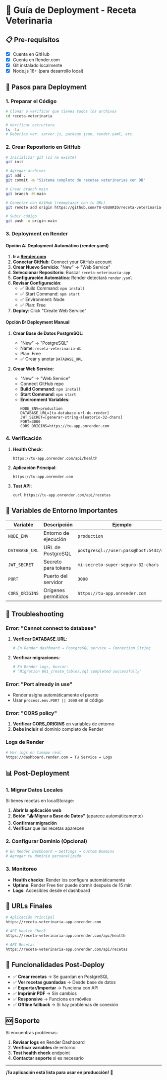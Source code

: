 # 🚀 Guía de Deployment - Receta Veterinaria

## 📋 Pre-requisitos

- [x] Cuenta en GitHub
- [x] Cuenta en Render.com
- [x] Git instalado localmente
- [x] Node.js 16+ (para desarrollo local)

## 🔄 Pasos para Deployment

### 1. Preparar el Código

```bash
# Clonar o verificar que tienes todos los archivos
cd receta-veterinaria

# Verificar estructura
ls -la
# Deberías ver: server.js, package.json, render.yaml, etc.
```

### 2. Crear Repositorio en GitHub

```bash
# Inicializar git (si no existe)
git init

# Agregar archivos
git add .
git commit -m "Sistema completo de recetas veterinarias con DB"

# Crear branch main
git branch -M main

# Conectar con GitHub (reemplazar con tu URL)
git remote add origin https://github.com/TU-USUARIO/receta-veterinaria-app.git

# Subir código
git push -u origin main
```

### 3. Deployment en Render

#### Opción A: Deployment Automático (render.yaml)

1. **Ir a [Render.com](https://render.com)**
2. **Conectar GitHub**: Connect your GitHub account
3. **Crear Nuevo Servicio**: "New" → "Web Service"
4. **Seleccionar Repositorio**: Buscar `receta-veterinaria-app`
5. **Configuración Automática**: Render detectará `render.yaml`
6. **Revisar Configuración**:
   - ✅ Build Command: `npm install`
   - ✅ Start Command: `npm start`
   - ✅ Environment: Node
   - ✅ Plan: Free
7. **Deploy**: Click "Create Web Service"

#### Opción B: Deployment Manual

1. **Crear Base de Datos PostgreSQL**:
   - "New" → "PostgreSQL"
   - Name: `receta-veterinaria-db`
   - Plan: Free
   - ✅ Crear y anotar `DATABASE_URL`

2. **Crear Web Service**:
   - "New" → "Web Service"
   - Connect GitHub repo
   - **Build Command**: `npm install`
   - **Start Command**: `npm start`
   - **Environment Variables**:
     ```
     NODE_ENV=production
     DATABASE_URL=[tu-database-url-de-render]
     JWT_SECRET=[generar-string-aleatorio-32-chars]
     PORT=3000
     CORS_ORIGINS=https://tu-app.onrender.com
     ```

### 4. Verificación

1. **Health Check**: 
   ```
   https://tu-app.onrender.com/api/health
   ```
   
2. **Aplicación Principal**:
   ```
   https://tu-app.onrender.com
   ```

3. **Test API**:
   ```bash
   curl https://tu-app.onrender.com/api/recetas
   ```

## 🔧 Variables de Entorno Importantes

| Variable | Descripción | Ejemplo |
|----------|-------------|---------|
| `NODE_ENV` | Entorno de ejecución | `production` |
| `DATABASE_URL` | URL de PostgreSQL | `postgresql://user:pass@host:5432/db` |
| `JWT_SECRET` | Secreto para tokens | `mi-secreto-super-seguro-32-chars` |
| `PORT` | Puerto del servidor | `3000` |
| `CORS_ORIGINS` | Orígenes permitidos | `https://tu-app.onrender.com` |

## 🐛 Troubleshooting

### Error: "Cannot connect to database"

1. **Verificar DATABASE_URL**:
   ```bash
   # En Render dashboard → PostgreSQL service → Connection String
   ```

2. **Verificar migraciones**:
   ```bash
   # En Render logs, buscar:
   # "Migration 001_create_tables.sql completed successfully"
   ```

### Error: "Port already in use"

- Render asigna automáticamente el puerto
- Usar `process.env.PORT || 3000` en el código

### Error: "CORS policy"

1. **Verificar CORS_ORIGINS** en variables de entorno
2. **Debe incluir** el dominio completo de Render

### Logs de Render

```bash
# Ver logs en tiempo real
https://dashboard.render.com → Tu Service → Logs
```

## 📊 Post-Deployment

### 1. Migrar Datos Locales

Si tienes recetas en localStorage:

1. **Abrir la aplicación web**
2. **Botón "📤 Migrar a Base de Datos"** (aparece automáticamente)
3. **Confirmar migración**
4. **Verificar** que las recetas aparecen

### 2. Configurar Dominio (Opcional)

```bash
# En Render Dashboard → Settings → Custom Domains
# Agregar tu dominio personalizado
```

### 3. Monitoreo

- **Health checks**: Render los configura automáticamente
- **Uptime**: Render Free tier puede dormir después de 15 min
- **Logs**: Accesibles desde el dashboard

## 🎯 URLs Finales

```bash
# Aplicación Principal
https://receta-veterinaria-app.onrender.com

# API Health Check  
https://receta-veterinaria-app.onrender.com/api/health

# API Recetas
https://receta-veterinaria-app.onrender.com/api/recetas
```

## 📱 Funcionalidades Post-Deploy

- ✅ **Crear recetas** → Se guardan en PostgreSQL
- ✅ **Ver recetas guardadas** → Desde base de datos
- ✅ **Exportar/Importar** → Funciona con API
- ✅ **Imprimir PDF** → Sin cambios
- ✅ **Responsive** → Funciona en móviles
- ✅ **Offline fallback** → Si hay problemas de conexión

## 🆘 Soporte

Si encuentras problemas:

1. **Revisar logs** en Render Dashboard
2. **Verificar variables** de entorno
3. **Test health check** endpoint
4. **Contactar soporte** si es necesario

---

**¡Tu aplicación está lista para usar en producción!** 🎉